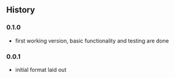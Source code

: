 ## History

### 0.1.0

* first working version, basic functionality and testing are done

### 0.0.1

* initial format laid out
